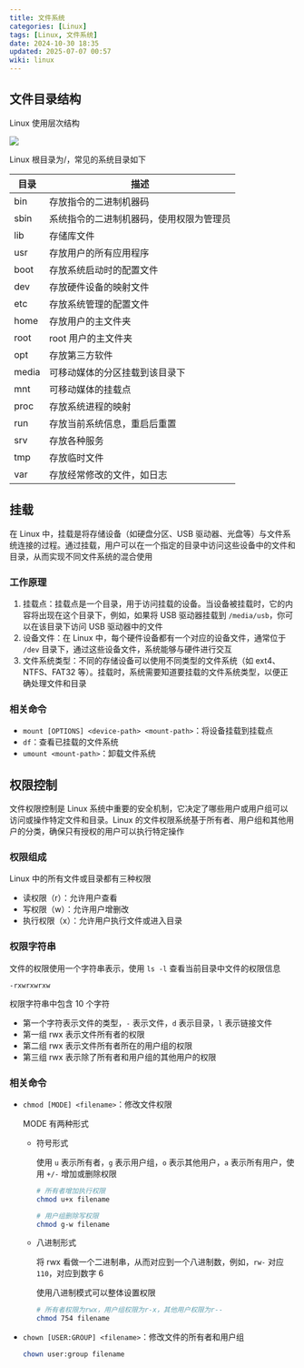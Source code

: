 ```yaml
---
title: 文件系统
categories: [Linux]
tags: [Linux, 文件系统]
date: 2024-10-30 18:35
updated: 2025-07-07 00:57
wiki: linux
---
```

## 文件目录结构

Linux 使用层次结构

![](https://baymaxam-1309988842.cos.ap-beijing.myqcloud.com/blog/linux-file-system%2Flinux-file-system-1751821023824.png)

Linux 根目录为/，常见的系统目录如下

| 目录  | 描述                                     |
| ----- | ---------------------------------------- |
| bin   | 存放指令的二进制机器码                   |
| sbin  | 系统指令的二进制机器码，使用权限为管理员 |
| lib   | 存储库文件                               |
| usr   | 存放用户的所有应用程序                   |
| boot  | 存放系统启动时的配置文件                 |
| dev   | 存放硬件设备的映射文件                   |
| etc   | 存放系统管理的配置文件                   |
| home  | 存放用户的主文件夹                       |
| root  | root 用户的主文件夹                       |
| opt   | 存放第三方软件                           |
| media | 可移动媒体的分区挂载到该目录下           |
| mnt   | 可移动媒体的挂载点                       |
| proc  | 存放系统进程的映射                       |
| run   | 存放当前系统信息，重启后重置             |
| srv   | 存放各种服务                             |
| tmp   | 存放临时文件                             |
| var   | 存放经常修改的文件，如日志               |

## 挂载

在 Linux 中，挂载是将存储设备（如硬盘分区、USB 驱动器、光盘等）与文件系统连接的过程。通过挂载，用户可以在一个指定的目录中访问这些设备中的文件和目录，从而实现不同文件系统的混合使用

### 工作原理

1. 挂载点：挂载点是一个目录，用于访问挂载的设备。当设备被挂载时，它的内容将出现在这个目录下，例如，如果将 USB 驱动器挂载到 `/media/usb`，你可以在该目录下访问 USB 驱动器中的文件
2. 设备文件：在 Linux 中，每个硬件设备都有一个对应的设备文件，通常位于 `/dev` 目录下，通过这些设备文件，系统能够与硬件进行交互
3. 文件系统类型：不同的存储设备可以使用不同类型的文件系统（如 ext4、NTFS、FAT32 等）。挂载时，系统需要知道要挂载的文件系统类型，以便正确处理文件和目录

### 相关命令

- `mount [OPTIONS] <device-path> <mount-path>`：将设备挂载到挂载点
- `df`：查看已挂载的文件系统
- `umount <mount-path>`：卸载文件系统

## 权限控制

文件权限控制是 Linux 系统中重要的安全机制，它决定了哪些用户或用户组可以访问或操作特定文件和目录。Linux 的文件权限系统基于所有者、用户组和其他用户的分类，确保只有授权的用户可以执行特定操作

### 权限组成

Linux 中的所有文件或目录都有三种权限

- 读权限（r）：允许用户查看
- 写权限（w）：允许用户增删改
- 执行权限（x）：允许用户执行文件或进入目录

### 权限字符串

文件的权限使用一个字符串表示，使用 `ls -l` 查看当前目录中文件的权限信息

```
-rxwrxwrxw
```

权限字符串中包含 10 个字符

- 第一个字符表示文件的类型，`-` 表示文件，`d` 表示目录，`l` 表示链接文件
- 第一组 rwx 表示文件所有者的权限
- 第二组 rwx 表示文件所有者所在的用户组的权限
- 第三组 rwx 表示除了所有者和用户组的其他用户的权限

### 相关命令

- `chmod [MODE] <filename>`：修改文件权限

    MODE 有两种形式

    - 符号形式

        使用 `u` 表示所有者，`g` 表示用户组，`o` 表示其他用户，`a` 表示所有用户，使用 `+/-` 增加或删除权限

        ```bash
        # 所有者增加执行权限
        chmod u+x filename
        
        # 用户组删除写权限
        chmod g-w filename
        ```

    - 八进制形式

        将 rwx 看做一个二进制串，从而对应到一个八进制数，例如，`rw-` 对应 `110`，对应到数字 6

        使用八进制模式可以整体设置权限

        ```bash
        # 所有者权限为rwx，用户组权限为r-x，其他用户权限为r--
        chmod 754 filename
        ```

-   `chown [USER:GROUP] <filename>`：修改文件的所有者和用户组

    ```bash
    chown user:group filename
    ```
